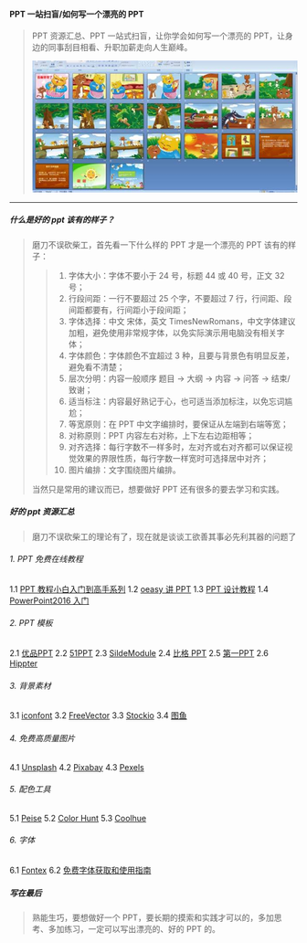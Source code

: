 #### PPT 一站扫盲/如何写一个漂亮的 PPT
> PPT 资源汇总、PPT 一站式扫盲，让你学会如何写一个漂亮的 PPT，让身边的同事刮目相看、升职加薪走向人生巅峰。
>
> ![PPT 资源](/配图/033/001.jpg)

---

##### 什么是好的 ppt 该有的样子？
> 磨刀不误砍柴工，首先看一下什么样的 PPT 才是一个漂亮的 PPT 该有的样子：
>
>> 1. 字体大小：字体不要小于 24 号，标题 44 或 40 号，正文 32 号；
>> 2. 行段间距：一行不要超过 25 个字，不要超过 7 行，行间距、段间距都要有，行间距小于段间距；
>> 3. 字体选择：中文 宋体，英文 TimesNewRomans，中文字体建议加粗，避免使用非常规字体，以免实际演示用电脑没有相关字体；
>> 4. 字体颜色：字体颜色不宜超过 3 种，且要与背景色有明显反差，避免看不清楚；
>> 5. 层次分明：内容一般顺序 题目 → 大纲 → 内容 → 问答 →  结束/致谢；
>> 6. 适当标注：内容最好熟记于心，也可适当添加标注，以免忘词尴尬；
>> 7. 等宽原则：在 PPT 中文字编排时，要保证从左端到右端等宽；
>> 8. 对称原则：PPT 内容左右对称，上下左右边距相等；
>> 9. 对齐选择：每行字数不一样多时，左对齐或右对齐都可以保证视觉效果的界限性质，每行字数一样宽时可选择居中对齐；
>> 10. 图片编排：文字围绕图片编排。
>
> 当然只是常用的建议而已，想要做好 PPT 还有很多的要去学习和实践。

##### 好的 ppt 资源汇总
> 磨刀不误砍柴工的理论有了，现在就是谈谈工欲善其事必先利其器的问题了

###### 1. PPT 免费在线教程
1.1 [PPT 教程小白入门到高手系列](https://www.bilibili.com/video/av21348832)
1.2 [oeasy 讲 PPT](https://www.bilibili.com/video/av1952150)
1.3 [PPT 设计教程](https://www.bilibili.com/video/av30892052)
1.4 [PowerPoint2016 入门](https://www.bilibili.com/video/av24376300)

###### 2. PPT 模板
2.1 [优品PPT](http://www.ypppt.com/moban/)
2.2 [51PPT](http://www.51pptmoban.com/ppt/)
2.3 [SildeModule](https://slidemodel.com/)
2.4 [比格 PPT](http://www.tretars.com/)
2.5 [第一PPT](http://www.1ppt.com/moban/)
2.6 [Hippter](http://www.hippter.com/)

###### 3. 背景素材
3.1 [iconfont](https://www.iconfont.cn/)
3.2 [FreeVector](https://www.freevector.com/)
3.3 [Stockio](https://www.stockio.com/)
3.4 [图鱼](http://www.hituyu.com/)

###### 4. 免费高质量图片
4.1 [Unsplash](https://unsplash.com)
4.2 [Pixabay](https://pixabay.com/)
4.3 [Pexels](https://www.pexels.com/)

###### 5. 配色工具
5.1 [Peise](http://www.peise.net/tools/web/)
5.2 [Color Hunt](https://colorhunt.co/)
5.3 [Coolhue](https://webkul.github.io/coolhue/)

###### 6. 字体
6.1 [Fontex](http://www.fontex.org/)
6.2 [免费字体获取和使用指南](https://sspai.com/post/42889)

##### 写在最后
> 熟能生巧，要想做好一个 PPT，要长期的摸索和实践才可以的，多加思考、多加练习，一定可以写出漂亮的、好的 PPT 的。
